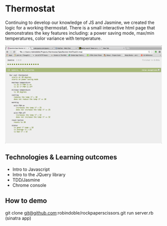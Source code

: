 Thermostat
==========

Continuing to develop our knowledge of JS and Jasmine, we created the logic for a working thermostat. There is a small interactive html page that demonstrates the key features including: a power saving mode, max/min temperatures, color variance with temperature. 

![alt tag](screenshot_therm.png)

Technologies & Learning outcomes
----
- Intro to Javascript
- Intro to the JQuery library
- TDD/Jasmine
- Chrome console

How to demo
----
git clone git@github.com:robindoble/rockpaperscissors.git
run server.rb (sinatra app)

